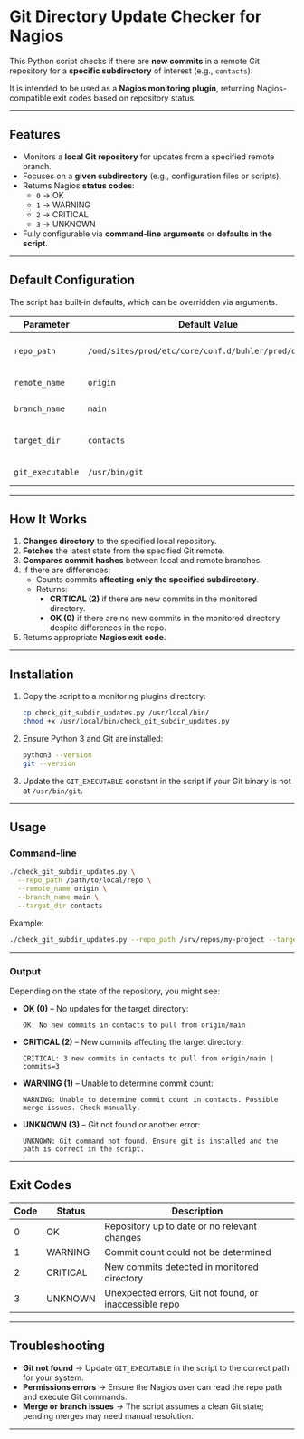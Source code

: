 # Git Directory Update Checker for Nagios

This Python script checks if there are **new commits** in a remote Git repository for a **specific subdirectory** of interest (e.g., `contacts`).  

It is intended to be used as a **Nagios monitoring plugin**, returning Nagios-compatible exit codes based on repository status.

***

## Features

- Monitors a **local Git repository** for updates from a specified remote branch.
- Focuses on a **given subdirectory** (e.g., configuration files or scripts).
- Returns Nagios **status codes**:
  - `0` → OK
  - `1` → WARNING
  - `2` → CRITICAL
  - `3` → UNKNOWN
- Fully configurable via **command-line arguments** or **defaults in the script**.

***

## Default Configuration

The script has built‑in defaults, which can be overridden via arguments.

| Parameter        | Default Value | Description |
|------------------|--------------|-------------|
| `repo_path`      | `/omd/sites/prod/etc/core/conf.d/buhler/prod/dynamic/` | Local repository path |
| `remote_name`    | `origin`     | Git remote name |
| `branch_name`    | `main`       | Branch to monitor |
| `target_dir`     | `contacts`   | Subdirectory within repo to check |
| `git_executable` | `/usr/bin/git` | Path to Git executable |

***

## How It Works

1. **Changes directory** to the specified local repository.
2. **Fetches** the latest state from the specified Git remote.
3. **Compares commit hashes** between local and remote branches.
4. If there are differences:
   - Counts commits **affecting only the specified subdirectory**.
   - Returns:
     - **CRITICAL (2)** if there are new commits in the monitored directory.
     - **OK (0)** if there are no new commits in the monitored directory despite differences in the repo.
5. Returns appropriate **Nagios exit code**.

***

## Installation

1. Copy the script to a monitoring plugins directory:
   ```bash
   cp check_git_subdir_updates.py /usr/local/bin/
   chmod +x /usr/local/bin/check_git_subdir_updates.py
   ```

2. Ensure Python 3 and Git are installed:
   ```bash
   python3 --version
   git --version
   ```

3. Update the `GIT_EXECUTABLE` constant in the script if your Git binary is not at `/usr/bin/git`.

***

## Usage

### Command-line
```bash
./check_git_subdir_updates.py \
  --repo_path /path/to/local/repo \
  --remote_name origin \
  --branch_name main \
  --target_dir contacts
```

Example:
```bash
./check_git_subdir_updates.py --repo_path /srv/repos/my-project --target_dir config
```

***

### Output

Depending on the state of the repository, you might see:

- **OK (0)** – No updates for the target directory:
  ```
  OK: No new commits in contacts to pull from origin/main
  ```

- **CRITICAL (2)** – New commits affecting the target directory:
  ```
  CRITICAL: 3 new commits in contacts to pull from origin/main | commits=3
  ```

- **WARNING (1)** – Unable to determine commit count:
  ```
  WARNING: Unable to determine commit count in contacts. Possible merge issues. Check manually.
  ```

- **UNKNOWN (3)** – Git not found or another error:
  ```
  UNKNOWN: Git command not found. Ensure git is installed and the path is correct in the script.
  ```

***

## Exit Codes

| Code | Status    | Description |
|------|-----------|-------------|
| 0    | OK        | Repository up to date or no relevant changes |
| 1    | WARNING   | Commit count could not be determined |
| 2    | CRITICAL  | New commits detected in monitored directory |
| 3    | UNKNOWN   | Unexpected errors, Git not found, or inaccessible repo |

***

## Troubleshooting

- **Git not found** → Update `GIT_EXECUTABLE` in the script to the correct path for your system.
- **Permissions errors** → Ensure the Nagios user can read the repo path and execute Git commands.
- **Merge or branch issues** → The script assumes a clean Git state; pending merges may need manual resolution.

***
